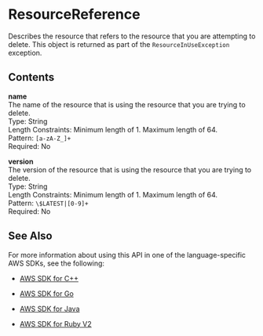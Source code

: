# ResourceReference<a name="API_ResourceReference"></a>

Describes the resource that refers to the resource that you are attempting to delete\. This object is returned as part of the `ResourceInUseException` exception\. 

## Contents<a name="API_ResourceReference_Contents"></a>

 **name**   
The name of the resource that is using the resource that you are trying to delete\.  
Type: String  
Length Constraints: Minimum length of 1\. Maximum length of 64\.  
Pattern: `[a-zA-Z_]+`   
Required: No

 **version**   
The version of the resource that is using the resource that you are trying to delete\.  
Type: String  
Length Constraints: Minimum length of 1\. Maximum length of 64\.  
Pattern: `\$LATEST|[0-9]+`   
Required: No

## See Also<a name="API_ResourceReference_SeeAlso"></a>

For more information about using this API in one of the language\-specific AWS SDKs, see the following:

+  [AWS SDK for C\+\+](http://docs.aws.amazon.com/goto/SdkForCpp/lex-models-2017-04-19/ResourceReference) 

+  [AWS SDK for Go](http://docs.aws.amazon.com/goto/SdkForGoV1/lex-models-2017-04-19/ResourceReference) 

+  [AWS SDK for Java](http://docs.aws.amazon.com/goto/SdkForJava/lex-models-2017-04-19/ResourceReference) 

+  [AWS SDK for Ruby V2](http://docs.aws.amazon.com/goto/SdkForRubyV2/lex-models-2017-04-19/ResourceReference) 